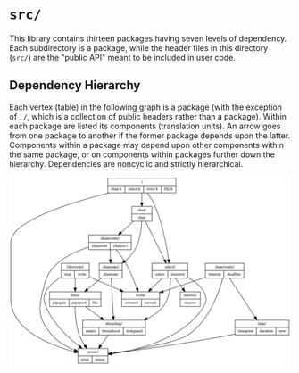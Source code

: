 `src/`
======
This library contains thirteen packages having seven levels of dependency.
Each subdirectory is a package, while the header files in this directory
(`src/`) are the "public API" meant to be included in user code.

Dependency Hierarchy
--------------------
Each vertex (table) in the following graph is a package (with the exception of
`./`, which is a collection of public headers rather than a package).  Within
each package are listed its components (translation units).  An arrow goes from
one package to another if the former package depends upon the latter.
Components within a package may depend upon other components within the same
package, or on components within packages further down the hierarchy.
Dependencies are noncyclic and strictly hierarchical.

![dependencies](dependencies.svg)
